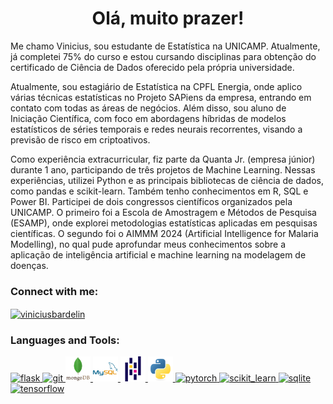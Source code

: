 <h1 align="center">Olá, muito prazer!</h1>

Me chamo Vinicius, sou estudante de Estatística na UNICAMP. Atualmente, já completei 75% do curso e estou cursando disciplinas para obtenção do certificado de Ciência de Dados oferecido pela própria universidade.

Atualmente, sou estagiário de Estatística na CPFL Energia, onde aplico várias técnicas estatísticas no Projeto SAPiens da empresa, entrando em contato com todas as áreas de negócios. Além disso, sou aluno de Iniciação Científica, com foco em abordagens híbridas de modelos estatísticos de séries temporais e redes neurais recorrentes, visando a previsão de risco em criptoativos.

Como experiência extracurricular, fiz parte da Quanta Jr. (empresa júnior) durante 1 ano, participando de três projetos de Machine Learning. Nessas experiências, utilizei Python e as principais bibliotecas de ciência de dados, como pandas e scikit-learn. Também tenho conhecimentos em R, SQL e Power BI. Participei de dois congressos científicos organizados pela UNICAMP. O primeiro foi a Escola de Amostragem e Métodos de Pesquisa (ESAMP), onde explorei metodologias estatísticas aplicadas em pesquisas científicas. O segundo foi o AIMMM 2024 (Artificial Intelligence for Malaria Modelling), no qual pude aprofundar meus conhecimentos sobre a aplicação de inteligência artificial e machine learning na modelagem de doenças.



<h3 align="left">Connect with me:</h3>
<p align="left">
<a href="https://www.linkedin.com/in/vinicius-bardelin-5496a7217/" target="blank"><img align="center" src="https://raw.githubusercontent.com/rahuldkjain/github-profile-readme-generator/master/src/images/icons/Social/linked-in-alt.svg" alt="viniciusbardelin" height="30" width="40" /></a>
</p>

<h3 align="left">Languages and Tools:</h3>
<p align="left"> <a href="https://flask.palletsprojects.com/" target="_blank" rel="noreferrer"> <img src="https://www.vectorlogo.zone/logos/pocoo_flask/pocoo_flask-icon.svg" alt="flask" width="40" height="40"/> </a> <a href="https://git-scm.com/" target="_blank" rel="noreferrer"> <img src="https://www.vectorlogo.zone/logos/git-scm/git-scm-icon.svg" alt="git" width="40" height="40"/> </a> <a href="https://www.mongodb.com/" target="_blank" rel="noreferrer"> <img src="https://raw.githubusercontent.com/devicons/devicon/master/icons/mongodb/mongodb-original-wordmark.svg" alt="mongodb" width="40" height="40"/> </a> <a href="https://www.mysql.com/" target="_blank" rel="noreferrer"> <img src="https://raw.githubusercontent.com/devicons/devicon/master/icons/mysql/mysql-original-wordmark.svg" alt="mysql" width="40" height="40"/> </a> <a href="https://pandas.pydata.org/" target="_blank" rel="noreferrer"> <img src="https://raw.githubusercontent.com/devicons/devicon/2ae2a900d2f041da66e950e4d48052658d850630/icons/pandas/pandas-original.svg" alt="pandas" width="40" height="40"/> </a> <a href="https://www.python.org" target="_blank" rel="noreferrer"> <img src="https://raw.githubusercontent.com/devicons/devicon/master/icons/python/python-original.svg" alt="python" width="40" height="40"/> </a> <a href="https://pytorch.org/" target="_blank" rel="noreferrer"> <img src="https://www.vectorlogo.zone/logos/pytorch/pytorch-icon.svg" alt="pytorch" width="40" height="40"/> </a> <a href="https://scikit-learn.org/" target="_blank" rel="noreferrer"> <img src="https://upload.wikimedia.org/wikipedia/commons/0/05/Scikit_learn_logo_small.svg" alt="scikit_learn" width="40" height="40"/> </a> <a href="https://www.sqlite.org/" target="_blank" rel="noreferrer"> <img src="https://www.vectorlogo.zone/logos/sqlite/sqlite-icon.svg" alt="sqlite" width="40" height="40"/> </a> <a href="https://www.tensorflow.org" target="_blank" rel="noreferrer"> <img src="https://www.vectorlogo.zone/logos/tensorflow/tensorflow-icon.svg" alt="tensorflow" width="40" height="40"/> </a> </p>
